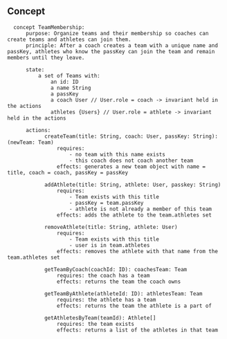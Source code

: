 ## Concept
      concept TeamMembership:
          purpose: Organize teams and their membership so coaches can create teams and athletes can join them.
          principle: After a coach creates a team with a unique name and passKey, athletes who know the passKey can join the team and remain members until they leave.

          state:
              a set of Teams with:
                  an id: ID
                  a name String
                  a passKey
                  a coach User // User.role = coach -> invariant held in the actions
                  athletes {Users} // User.role = athlete -> invariant held in the actions

          actions:
                createTeam(title: String, coach: User, passKey: String): (newTeam: Team)
                    requires: 
                        - no team with this name exists
                        - this coach does not coach another team
                    effects: generates a new team object with name = title, coach = coach, passKey = passKey

                addAthlete(title: String, athlete: User, passkey: String)
                    requires: 
                        - Team exists with this title
                        - passKey = team.passKey
                        - athlete is not already a member of this team
                    effects: adds the athlete to the team.athletes set

                removeAthlete(title: String, athlete: User)
                    requires: 
                        - Team exists with this title
                        - user is in team.athletes
                    effects: removes the athlete with that name from the team.athletes set

                getTeamByCoach(coachId: ID): coachesTeam: Team
                    requires: the coach has a team
                    effects: returns the team the coach owns 

                getTeamByAthlete(athleteId: ID): athletesTeam: Team
                    requires: the athlete has a team
                    effects: returns the team the athlete is a part of 

                getAthletesByTeam(teamId): Athlete[]
                    requires: the team exists
                    effects: returns a list of the athletes in that team


